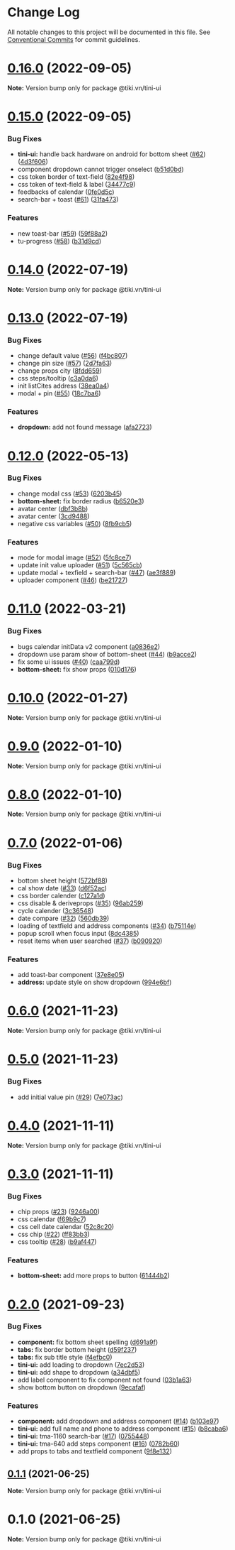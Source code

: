 # Change Log

All notable changes to this project will be documented in this file.
See [Conventional Commits](https://conventionalcommits.org) for commit guidelines.

# [0.16.0](https://github.com/tikivn/tini-ui/compare/@tiki.vn/tini-ui@0.15.0...@tiki.vn/tini-ui@0.16.0) (2022-09-05)

**Note:** Version bump only for package @tiki.vn/tini-ui





# [0.15.0](https://github.com/tikivn/tini-ui/compare/@tiki.vn/tini-ui@0.14.0...@tiki.vn/tini-ui@0.15.0) (2022-09-05)


### Bug Fixes

* **tini-ui:** handle back hardware on android for bottom sheet ([#62](https://github.com/tikivn/tini-ui/issues/62)) ([4d3f606](https://github.com/tikivn/tini-ui/commit/4d3f606c04dab73a12e00747c62150171d4b4918))
* component dropdown cannot trigger onselect ([b51d0bd](https://github.com/tikivn/tini-ui/commit/b51d0bdc069c348611888e96f8bc3dba03494152))
* css token border of text-field ([82e4f98](https://github.com/tikivn/tini-ui/commit/82e4f987dbfe1da312ccd108acd05616175d7da5))
* css token of text-field & label ([34477c9](https://github.com/tikivn/tini-ui/commit/34477c94f2ab036415ed460f0047c88f0ca19725))
* feedbacks of calendar ([0fe0d5c](https://github.com/tikivn/tini-ui/commit/0fe0d5cd469faa677b33626ba3fdff4205b5d0a4))
* search-bar + toast ([#61](https://github.com/tikivn/tini-ui/issues/61)) ([31fa473](https://github.com/tikivn/tini-ui/commit/31fa4733e4680f0f7817c4292da911da7368d6cf))


### Features

* new toast-bar ([#59](https://github.com/tikivn/tini-ui/issues/59)) ([59f88a2](https://github.com/tikivn/tini-ui/commit/59f88a273842789cc732aaab92481ba60ca13bf2))
* tu-progress ([#58](https://github.com/tikivn/tini-ui/issues/58)) ([b31d9cd](https://github.com/tikivn/tini-ui/commit/b31d9cdc3e9e21ef9c861b9397977bd6d6c496ca))





# [0.14.0](https://github.com/tikivn/tiny-ui/compare/@tiki.vn/tini-ui@0.13.0...@tiki.vn/tini-ui@0.14.0) (2022-07-19)

**Note:** Version bump only for package @tiki.vn/tini-ui





# [0.13.0](https://github.com/tikivn/tiny-ui/compare/@tiki.vn/tini-ui@0.12.0...@tiki.vn/tini-ui@0.13.0) (2022-07-19)


### Bug Fixes

* change default value ([#56](https://github.com/tikivn/tiny-ui/issues/56)) ([f4bc807](https://github.com/tikivn/tiny-ui/commit/f4bc8076389acce3d86336b02069f0241649b7ee))
* change pin size ([#57](https://github.com/tikivn/tiny-ui/issues/57)) ([2d7fa63](https://github.com/tikivn/tiny-ui/commit/2d7fa632262eb7284ef1bad9737c4cabe79f0c1f))
* change props city ([8fdd659](https://github.com/tikivn/tiny-ui/commit/8fdd6597d64d1b96787f1f2455ddd825f2c57108))
* css steps/tooltip ([c3a0da6](https://github.com/tikivn/tiny-ui/commit/c3a0da62c6ba4d716fcb22201ed529f4849a0bb0))
* init listCites address ([38ea0a4](https://github.com/tikivn/tiny-ui/commit/38ea0a486f23d9e0da30bf98a852607ee09f973c))
* modal + pin ([#55](https://github.com/tikivn/tiny-ui/issues/55)) ([18c7ba6](https://github.com/tikivn/tiny-ui/commit/18c7ba6cd896b1013b3449e7c5a1030bea59ae44))


### Features

* **dropdown:** add not found message ([afa2723](https://github.com/tikivn/tiny-ui/commit/afa2723cbecddb0bdf51d01480c37a2e90d1bc23))





# [0.12.0](https://github.com/tikivn/tiny-ui/compare/@tiki.vn/tini-ui@0.11.0...@tiki.vn/tini-ui@0.12.0) (2022-05-13)


### Bug Fixes

* change modal css ([#53](https://github.com/tikivn/tiny-ui/issues/53)) ([6203b45](https://github.com/tikivn/tiny-ui/commit/6203b458c76c0f61e804068453f5ad271f5a77e5))
* **bottom-sheet:** fix border radius ([b6520e3](https://github.com/tikivn/tiny-ui/commit/b6520e3060a2df3a247a31f6e3f408f79e6920cc))
* avatar center ([dbf3b8b](https://github.com/tikivn/tiny-ui/commit/dbf3b8b3aba646092a53253143865429b9288663))
* avatar center ([3cd9488](https://github.com/tikivn/tiny-ui/commit/3cd94883a69ca0649e4d55a046ce3bab9bacacd6))
* negative css variables ([#50](https://github.com/tikivn/tiny-ui/issues/50)) ([8fb9cb5](https://github.com/tikivn/tiny-ui/commit/8fb9cb57646e514d78eca9b36cc7e534d87d67c1))


### Features

* mode for modal image ([#52](https://github.com/tikivn/tiny-ui/issues/52)) ([5fc8ce7](https://github.com/tikivn/tiny-ui/commit/5fc8ce75de37e069f0d4e69572c03ce5e3967dbf))
* update init value uploader ([#51](https://github.com/tikivn/tiny-ui/issues/51)) ([5c565cb](https://github.com/tikivn/tiny-ui/commit/5c565cbf190d33970e3e3bb07fee479135598161))
* update modal + texfield + search-bar ([#47](https://github.com/tikivn/tiny-ui/issues/47)) ([ae3f889](https://github.com/tikivn/tiny-ui/commit/ae3f889ad2c424ab8e692fccc183c96a0c86d9f3))
* uploader component ([#46](https://github.com/tikivn/tiny-ui/issues/46)) ([be21727](https://github.com/tikivn/tiny-ui/commit/be21727192e5940709643d3d48b465f16a8877bd))





# [0.11.0](https://github.com/tikivn/tiny-ui/compare/@tiki.vn/tini-ui@0.10.0...@tiki.vn/tini-ui@0.11.0) (2022-03-21)


### Bug Fixes

* bugs calendar initData v2 component ([a0836e2](https://github.com/tikivn/tiny-ui/commit/a0836e2c089b9a86e4802c38aface983a001e4ae))
* dropdown use param show of bottom-sheet ([#44](https://github.com/tikivn/tiny-ui/issues/44)) ([b9acce2](https://github.com/tikivn/tiny-ui/commit/b9acce2d29bc964eb9131100361e4dab412d5f8b))
* fix some ui issues ([#40](https://github.com/tikivn/tiny-ui/issues/40)) ([caa799d](https://github.com/tikivn/tiny-ui/commit/caa799d025169f75e618cc1cadb3d206e81d94db))
* **bottom-sheet:** fix show props ([010d176](https://github.com/tikivn/tiny-ui/commit/010d17672e0aa66fcf134f21b8fd1f56d7a7a54f))





# [0.10.0](https://github.com/tikivn/tiny-ui/compare/@tiki.vn/tini-ui@0.9.0...@tiki.vn/tini-ui@0.10.0) (2022-01-27)

**Note:** Version bump only for package @tiki.vn/tini-ui





# [0.9.0](https://github.com/tikivn/tiny-ui/compare/@tiki.vn/tini-ui@0.8.0...@tiki.vn/tini-ui@0.9.0) (2022-01-10)

**Note:** Version bump only for package @tiki.vn/tini-ui





# [0.8.0](https://github.com/tikivn/tiny-ui/compare/@tiki.vn/tini-ui@0.7.0...@tiki.vn/tini-ui@0.8.0) (2022-01-10)

**Note:** Version bump only for package @tiki.vn/tini-ui





# [0.7.0](https://github.com/tikivn/tiny-ui/compare/@tiki.vn/tini-ui@0.6.0...@tiki.vn/tini-ui@0.7.0) (2022-01-06)


### Bug Fixes

* bottom sheet height ([572bf88](https://github.com/tikivn/tiny-ui/commit/572bf88576b1a3c50992cf66fc86799657c12c98))
* cal show date ([#33](https://github.com/tikivn/tiny-ui/issues/33)) ([d6f52ac](https://github.com/tikivn/tiny-ui/commit/d6f52ac6e808d6c297ff40c7bea482542c72de00))
* css border calender ([c127a1d](https://github.com/tikivn/tiny-ui/commit/c127a1d6c30cd5636bc7e50f2c0b021ece15728c))
* css disable & deriveprops ([#35](https://github.com/tikivn/tiny-ui/issues/35)) ([96ab259](https://github.com/tikivn/tiny-ui/commit/96ab259c5b428c5bd81907d4f447faeb2af7a3f3))
* cycle calender ([3c36548](https://github.com/tikivn/tiny-ui/commit/3c36548b5dec681375661379dfe868336bf17308))
* date compare ([#32](https://github.com/tikivn/tiny-ui/issues/32)) ([560db39](https://github.com/tikivn/tiny-ui/commit/560db3996b9aa9121b85c5de445b602337b40a34))
* loading of textfield and address components ([#34](https://github.com/tikivn/tiny-ui/issues/34)) ([b75114e](https://github.com/tikivn/tiny-ui/commit/b75114e855516718abf1ac1710cf5a3662f3792b))
* popup scroll when focus input ([8dc4385](https://github.com/tikivn/tiny-ui/commit/8dc4385b5d01b2f86f9096c85dd619750329d6f4))
* reset items when user searched ([#37](https://github.com/tikivn/tiny-ui/issues/37)) ([b090920](https://github.com/tikivn/tiny-ui/commit/b09092045ed1edcdaf7e9244863e5fae627a4f32))


### Features

* add toast-bar component ([37e8e05](https://github.com/tikivn/tiny-ui/commit/37e8e053163df73aa6fd73d741dbc724077bcc58))
* **address:** update style on show dropdown ([994e6bf](https://github.com/tikivn/tiny-ui/commit/994e6bf07622deb00ec4323ecd41339321032d2c))





# [0.6.0](https://github.com/tikivn/tiny-ui/compare/@tiki.vn/tini-ui@0.5.0...@tiki.vn/tini-ui@0.6.0) (2021-11-23)

**Note:** Version bump only for package @tiki.vn/tini-ui





# [0.5.0](https://github.com/tikivn/tiny-ui/compare/@tiki.vn/tini-ui@0.4.0...@tiki.vn/tini-ui@0.5.0) (2021-11-23)


### Bug Fixes

* add initial value pin ([#29](https://github.com/tikivn/tiny-ui/issues/29)) ([7e073ac](https://github.com/tikivn/tiny-ui/commit/7e073ac0a60dfb639d06791f42275fbeabc6b549))





# [0.4.0](https://github.com/tikivn/tiny-ui/compare/@tiki.vn/tini-ui@0.3.0...@tiki.vn/tini-ui@0.4.0) (2021-11-11)

**Note:** Version bump only for package @tiki.vn/tini-ui





# [0.3.0](https://github.com/tikivn/tiny-ui/compare/@tiki.vn/tini-ui@0.2.0...@tiki.vn/tini-ui@0.3.0) (2021-11-11)


### Bug Fixes

* chip props ([#23](https://github.com/tikivn/tiny-ui/issues/23)) ([9246a00](https://github.com/tikivn/tiny-ui/commit/9246a00cb03260caef27d9ffa53d051c2e1774f7))
* css calendar ([f69b9c7](https://github.com/tikivn/tiny-ui/commit/f69b9c7f393b59456b77819698988b091020f2aa))
* css cell date calendar ([52c8c20](https://github.com/tikivn/tiny-ui/commit/52c8c207c25f97f0d08eeb7d7005c410bbb1f666))
* css chip ([#22](https://github.com/tikivn/tiny-ui/issues/22)) ([ff83bb3](https://github.com/tikivn/tiny-ui/commit/ff83bb3a3a746312d0958f8d1bdad4a44562ca92))
* css tooltip ([#28](https://github.com/tikivn/tiny-ui/issues/28)) ([b9af447](https://github.com/tikivn/tiny-ui/commit/b9af44797f80040161fd249dfead51fed5c612d4))


### Features

* **bottom-sheet:** add more props to button ([61444b2](https://github.com/tikivn/tiny-ui/commit/61444b2bcaf9c70aecf07b8dcc53bab8cbe06e75))





# [0.2.0](https://github.com/tikivn/tini-ui/compare/@tiki.vn/tini-ui@0.1.1...@tiki.vn/tini-ui@0.2.0) (2021-09-23)


### Bug Fixes

* **component:** fix bottom sheet spelling ([d691a9f](https://github.com/tikivn/tini-ui/commit/d691a9f6b1d6e6c5600aba40477bc9340d7e682e))
* **tabs:** fix border bottom height ([d59f237](https://github.com/tikivn/tini-ui/commit/d59f237f067451f29210bd920065da3c8dd32d34))
* **tabs:** fix sub title style ([f4efbc0](https://github.com/tikivn/tini-ui/commit/f4efbc0bc5b84b401684807e056350f73fa825d4))
* **tini-ui:** add loading to dropdown ([7ec2d53](https://github.com/tikivn/tini-ui/commit/7ec2d53e603fdb5d767366b4029508244cf880d1))
* **tini-ui:** add shape to dropdown ([a34dbf5](https://github.com/tikivn/tini-ui/commit/a34dbf55ee672b584bdf42f4773aac6fc53a1f88))
* add label component to fix component not found ([03b1a63](https://github.com/tikivn/tini-ui/commit/03b1a637fca8d7b5b457a675f51207a3fd1b4750))
* show bottom button on dropdown ([9ecafaf](https://github.com/tikivn/tini-ui/commit/9ecafaf26111fe5d6c572cefd91ce509c5d734a7))


### Features

* **component:** add dropdown and address component ([#14](https://github.com/tikivn/tini-ui/issues/14)) ([b103e97](https://github.com/tikivn/tini-ui/commit/b103e971c4436402c80d8374db9a89bf583e169b))
* **tini-ui:** add full name and phone to address component ([#15](https://github.com/tikivn/tini-ui/issues/15)) ([b8caba6](https://github.com/tikivn/tini-ui/commit/b8caba65f44f1347b278b9d2c7a74b653d14d6a0))
* **tini-ui:** tma-1160 search-bar ([#17](https://github.com/tikivn/tini-ui/issues/17)) ([0755448](https://github.com/tikivn/tini-ui/commit/0755448ce3c68f33af63942b1440d373564bbfdf))
* **tini-ui:** tma-640 add steps component ([#16](https://github.com/tikivn/tini-ui/issues/16)) ([0782b60](https://github.com/tikivn/tini-ui/commit/0782b60cedb4b182e829a67819db9333e2a3b928))
* add props to tabs and textfield component ([9f8e132](https://github.com/tikivn/tini-ui/commit/9f8e13268031f149420dc005e749fdc8351aa0a9))





## [0.1.1](https://github.com/tikivn/tini-ui/compare/@tiki.vn/tini-ui@0.1.0...@tiki.vn/tini-ui@0.1.1) (2021-06-25)

**Note:** Version bump only for package @tiki.vn/tini-ui





# 0.1.0 (2021-06-25)

**Note:** Version bump only for package @tiki.vn/tini-ui
